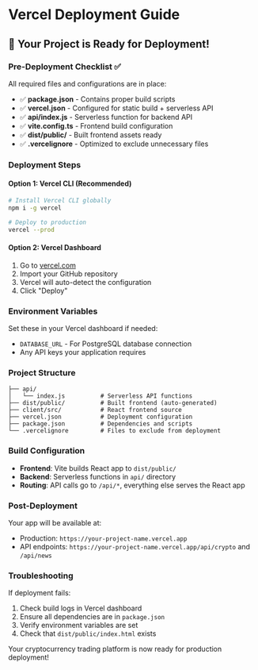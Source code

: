 # Vercel Deployment Guide

## 🚀 Your Project is Ready for Deployment!

### Pre-Deployment Checklist ✅

All required files and configurations are in place:

- ✅ **package.json** - Contains proper build scripts
- ✅ **vercel.json** - Configured for static build + serverless API
- ✅ **api/index.js** - Serverless function for backend API
- ✅ **vite.config.ts** - Frontend build configuration
- ✅ **dist/public/** - Built frontend assets ready
- ✅ **.vercelignore** - Optimized to exclude unnecessary files

### Deployment Steps

#### Option 1: Vercel CLI (Recommended)
```bash
# Install Vercel CLI globally
npm i -g vercel

# Deploy to production
vercel --prod
```

#### Option 2: Vercel Dashboard
1. Go to [vercel.com](https://vercel.com)
2. Import your GitHub repository
3. Vercel will auto-detect the configuration
4. Click "Deploy"

### Environment Variables

Set these in your Vercel dashboard if needed:
- `DATABASE_URL` - For PostgreSQL database connection
- Any API keys your application requires

### Project Structure

```
├── api/
│   └── index.js          # Serverless API functions
├── dist/public/          # Built frontend (auto-generated)
├── client/src/           # React frontend source
├── vercel.json           # Deployment configuration
├── package.json          # Dependencies and scripts
└── .vercelignore         # Files to exclude from deployment
```

### Build Configuration

- **Frontend**: Vite builds React app to `dist/public/`
- **Backend**: Serverless functions in `api/` directory
- **Routing**: API calls go to `/api/*`, everything else serves the React app

### Post-Deployment

Your app will be available at:
- Production: `https://your-project-name.vercel.app`
- API endpoints: `https://your-project-name.vercel.app/api/crypto` and `/api/news`

### Troubleshooting

If deployment fails:
1. Check build logs in Vercel dashboard
2. Ensure all dependencies are in `package.json`
3. Verify environment variables are set
4. Check that `dist/public/index.html` exists

Your cryptocurrency trading platform is now ready for production deployment!